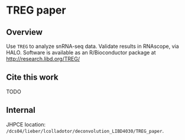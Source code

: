 # TREG paper

## Overview

Use `TREG` to analyze snRNA-seq data. Validate results in RNAscope, via HALO.
Software is available as an R/Bioconductor package at http://research.libd.org/TREG/

## Cite this work

TODO

## Internal

JHPCE location: `/dcs04/lieber/lcolladotor/deconvolution_LIBD4030/TREG_paper`.
